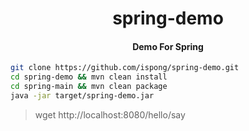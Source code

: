 <h1 align="center">
    spring-demo
</h1>

<h4 align="center">
    Demo For Spring
</h4>


```bash
git clone https://github.com/ispong/spring-demo.git
cd spring-demo && mvn clean install
cd spring-main && mvn clean package
java -jar target/spring-demo.jar
```

> wget http://localhost:8080/hello/say
